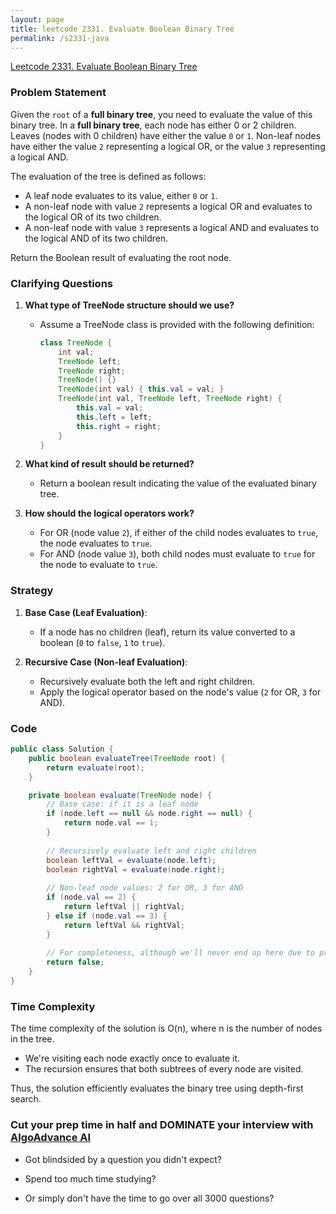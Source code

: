 ```yaml
---
layout: page
title: leetcode 2331. Evaluate Boolean Binary Tree
permalink: /s2331-java
---
```

[Leetcode 2331. Evaluate Boolean Binary Tree](https://algoadvance.github.io/algoadvance/l2331)
### Problem Statement

Given the `root` of a **full binary tree**, you need to evaluate the value of this binary tree. In a **full binary tree**, each node has either 0 or 2 children. Leaves (nodes with 0 children) have either the value `0` or `1`. Non-leaf nodes have either the value `2` representing a logical OR, or the value `3` representing a logical AND.

The evaluation of the tree is defined as follows:
- A leaf node evaluates to its value, either `0` or `1`.
- A non-leaf node with value `2` represents a logical OR and evaluates to the logical OR of its two children.
- A non-leaf node with value `3` represents a logical AND and evaluates to the logical AND of its two children.

Return the Boolean result of evaluating the root node.

### Clarifying Questions
1. **What type of TreeNode structure should we use?**
   - Assume a TreeNode class is provided with the following definition:
     ```java
     class TreeNode {
         int val;
         TreeNode left;
         TreeNode right;
         TreeNode() {}
         TreeNode(int val) { this.val = val; }
         TreeNode(int val, TreeNode left, TreeNode right) {
             this.val = val;
             this.left = left;
             this.right = right;
         }
     }
     ```

2. **What kind of result should be returned?**
   - Return a boolean result indicating the value of the evaluated binary tree.

3. **How should the logical operators work?**
   - For OR (node value `2`), if either of the child nodes evaluates to `true`, the node evaluates to `true`.
   - For AND (node value `3`), both child nodes must evaluate to `true` for the node to evaluate to `true`.

### Strategy
1. **Base Case (Leaf Evaluation)**:
   - If a node has no children (leaf), return its value converted to a boolean (`0` to `false`, `1` to `true`).

2. **Recursive Case (Non-leaf Evaluation)**:
   - Recursively evaluate both the left and right children.
   - Apply the logical operator based on the node's value (`2` for OR, `3` for AND).

### Code
```java
public class Solution {
    public boolean evaluateTree(TreeNode root) {
        return evaluate(root);
    }

    private boolean evaluate(TreeNode node) {
        // Base case: if it is a leaf node
        if (node.left == null && node.right == null) {
            return node.val == 1;
        }
        
        // Recursively evaluate left and right children
        boolean leftVal = evaluate(node.left);
        boolean rightVal = evaluate(node.right);
        
        // Non-leaf node values: 2 for OR, 3 for AND
        if (node.val == 2) {
            return leftVal || rightVal;
        } else if (node.val == 3) {
            return leftVal && rightVal;
        }
        
        // For completeness, although we'll never end up here due to problem constraints
        return false;
    }
}
```

### Time Complexity

The time complexity of the solution is O(n), where n is the number of nodes in the tree. 

- We're visiting each node exactly once to evaluate it.
- The recursion ensures that both subtrees of every node are visited.

Thus, the solution efficiently evaluates the binary tree using depth-first search.


### Cut your prep time in half and DOMINATE your interview with [AlgoAdvance AI](https://algoAdvance.com)

- Got blindsided by a question you didn't expect?

- Spend too much time studying?

- Or simply don't have the time to go over all 3000 questions?

